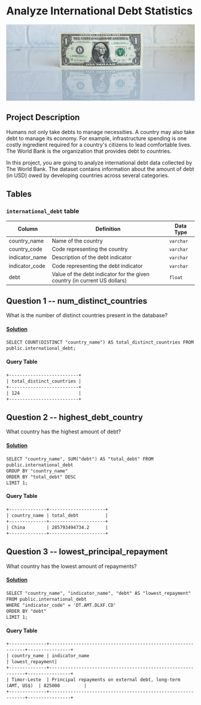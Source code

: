 # Analyze International Debt Statistics

![alt text](image.jpg)

## Project Description

Humans not only take debts to manage necessities. A country may also take debt to manage its economy. For example, infrastructure spending is one costly ingredient required for a country's citizens to lead comfortable lives. The World Bank is the organization that provides debt to countries.

In this project, you are going to analyze international debt data collected by The World Bank. The dataset contains information about the amount of debt (in USD) owed by developing countries across several categories.

## Tables 

### `international_debt` table

| Column | Definition | Data Type |
|-|-|-|
|country_name|Name of the country|`varchar`|
|country_code|Code representing the country|`varchar`|
|indicator_name|Description of the debt indicator|`varchar`|
|indicator_code|Code representing the debt indicator|`varchar`|
|debt|Value of the debt indicator for the given country (in current US dollars)|`float`|

## Question 1 -- num_distinct_countries 

What is the number of distinct countries present in the database?

#### [Solution](solution.sql)

```
SELECT COUNT(DISTINCT "country_name") AS total_distinct_countries FROM public.international_debt;
```

#### Query Table

```
+--------------------------+
| total_distinct_countries |
+--------------------------+
| 124                      |
+--------------------------+
```
## Question 2 -- highest_debt_country 

What country has the highest amount of debt?

#### [Solution](solution.sql)

```
SELECT "country_name", SUM("debt") AS "total_debt" FROM public.international_debt
GROUP BY "country_name"
ORDER BY "total_debt" DESC
LIMIT 1;
```

#### Query Table

```
+--------------+---------------------+
| country_name | total_debt          |
+--------------+---------------------+
| China        | 285793494734.2      |
+--------------+---------------------+
```

## Question 3 -- lowest_principal_repayment

What country has the lowest amount of repayments?

#### [Solution](solution.sql)

```
SELECT "country_name", "indicator_name", "debt" AS "lowest_repayment" FROM public.international_debt
WHERE "indicator_code" = 'DT.AMT.DLXF.CD'
ORDER BY "debt"
LIMIT 1;
```

#### Query Table

```
+--------------+-------------------------------------------------------------+----------------+
| country_name | indicator_name                                               | lowest_repayment|
+--------------+-------------------------------------------------------------+----------------+
| Timor-Leste  | Principal repayments on external debt, long-term (AMT, US$)  | 825000         |
+--------------+-------------------------------------------------------------+----------------+

```



